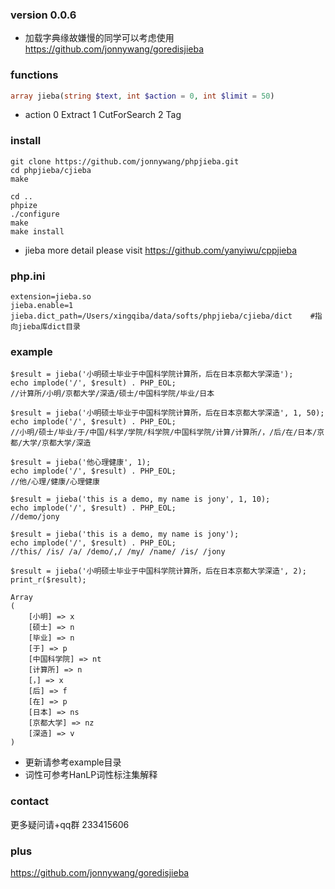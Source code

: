 
### version 0.0.6
* 加载字典缘故嫌慢的同学可以考虑使用  https://github.com/jonnywang/goredisjieba

### functions
```php
array jieba(string $text, int $action = 0, int $limit = 50)
```
* action 0 Extract 1 CutForSearch 2 Tag

### install
```
git clone https://github.com/jonnywang/phpjieba.git
cd phpjieba/cjieba
make

cd ..
phpize
./configure
make
make install
```
* jieba more detail please visit https://github.com/yanyiwu/cppjieba

### php.ini
```
extension=jieba.so
jieba.enable=1
jieba.dict_path=/Users/xingqiba/data/softs/phpjieba/cjieba/dict    #指向jieba库dict目录
```

### example
```
$result = jieba('小明硕士毕业于中国科学院计算所，后在日本京都大学深造');
echo implode('/', $result) . PHP_EOL;
//计算所/小明/京都大学/深造/硕士/中国科学院/毕业/日本

$result = jieba('小明硕士毕业于中国科学院计算所，后在日本京都大学深造', 1, 50);
echo implode('/', $result) . PHP_EOL;
//小明/硕士/毕业/于/中国/科学/学院/科学院/中国科学院/计算/计算所/，/后/在/日本/京都/大学/京都大学/深造

$result = jieba('他心理健康', 1);
echo implode('/', $result) . PHP_EOL;
//他/心理/健康/心理健康

$result = jieba('this is a demo, my name is jony', 1, 10);
echo implode('/', $result) . PHP_EOL;
//demo/jony

$result = jieba('this is a demo, my name is jony');
echo implode('/', $result) . PHP_EOL;
//this/ /is/ /a/ /demo/,/ /my/ /name/ /is/ /jony

$result = jieba('小明硕士毕业于中国科学院计算所，后在日本京都大学深造', 2);
print_r($result);

Array
(
    [小明] => x
    [硕士] => n
    [毕业] => n
    [于] => p
    [中国科学院] => nt
    [计算所] => n
    [，] => x
    [后] => f
    [在] => p
    [日本] => ns
    [京都大学] => nz
    [深造] => v
)
```
 * 更新请参考example目录
 * 词性可参考HanLP词性标注集解释

### contact
更多疑问请+qq群 233415606 

### plus
https://github.com/jonnywang/goredisjieba


